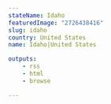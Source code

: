 ```yaml
---
stateName: Idaho
featuredImage: "2726438416"
slug: idaho
country: United States
name: Idaho|United States

outputs:
    - rss
    - html
    - browse

---
```

